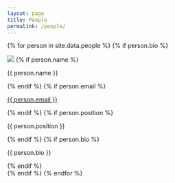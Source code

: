 ```yaml
---
layout: page
title: People
permalink: /people/
---
```


{% for person in site.data.people %}
	{% if person.bio %}
	<div class="person">
		<img src="{{ site.url }}/images/{{ person.img }}">
		{% if person.name %}<p class="name">{{ person.name }}</p>{% endif %}
		{% if person.email %}<p class="email"><a href="mailto:{{ person.email }}">{{ person.email }}</a></p>{% endif %}
		{% if person.position %}<p class="position">{{ person.position }}</p>{% endif %}
		{% if person.bio %}<p class="bio">{{ person.bio }}</p>{% endif %}
	</div>
	{% endif %}
{% endfor %}